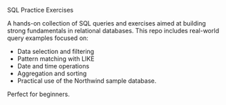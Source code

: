 SQL Practice Exercises

A hands-on collection of SQL queries and exercises aimed at building strong fundamentals in relational databases. This repo includes real-world query examples focused on:
* Data selection and filtering
* Pattern matching with LIKE
* Date and time operations
* Aggregation and sorting
* Practical use of the Northwind sample database.

Perfect for beginners.
